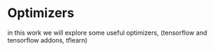 # Optimizers
in this work we will explore some useful optimizers, (tensorflow and tensorflow addons, tflearn)
